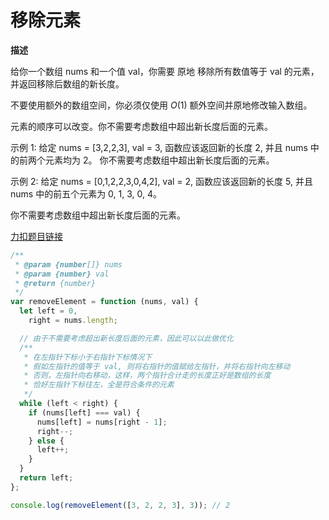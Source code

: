 # 移除元素

**描述**

给你一个数组 nums 和一个值 val，你需要 原地 移除所有数值等于 val 的元素，并返回移除后数组的新长度。

不要使用额外的数组空间，你必须仅使用 $O(1)$ 额外空间并原地修改输入数组。

元素的顺序可以改变。你不需要考虑数组中超出新长度后面的元素。

示例 1: 给定 nums = [3,2,2,3], val = 3, 函数应该返回新的长度 2, 并且 nums 中的前两个元素均为 2。 你不需要考虑数组中超出新长度后面的元素。

示例 2: 给定 nums = [0,1,2,2,3,0,4,2], val = 2, 函数应该返回新的长度 5, 并且 nums 中的前五个元素为 0, 1, 3, 0, 4。

你不需要考虑数组中超出新长度后面的元素。

[力扣题目链接](https://leetcode-cn.com/problems/remove-element/submissions/)

```javascript
/**
 * @param {number[]} nums
 * @param {number} val
 * @return {number}
 */
var removeElement = function (nums, val) {
  let left = 0,
    right = nums.length;

  // 由于不需要考虑超出新长度后面的元素，因此可以以此做优化
  /**
   * 在左指针下标小于右指针下标情况下
   * 假如左指针的值等于 val, 则将右指针的值赋给左指针，并将右指针向左移动
   * 否则，左指针向右移动，这样，两个指针合计走的长度正好是数组的长度
   * 恰好左指针下标往左，全是符合条件的元素
   */
  while (left < right) {
    if (nums[left] === val) {
      nums[left] = nums[right - 1];
      right--;
    } else {
      left++;
    }
  }
  return left;
};

console.log(removeElement([3, 2, 2, 3], 3)); // 2
```
